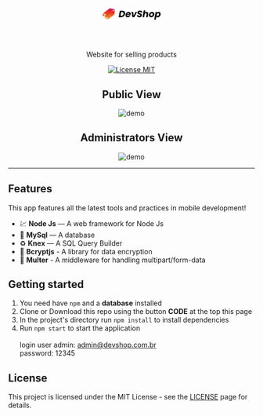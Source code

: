 <h1 align="center">
<br>
  <img src="public/images/logo.png" width="120">
<br>
<br>
</h1>

<p align="center">
Website for selling products</p>

<p align="center">
  <a href="https://opensource.org/licenses/MIT">
    <img src="https://img.shields.io/badge/License-MIT-blue.svg" alt="License MIT">
  </a>
</p>

[//]: # (Add your gifs/images here:)
<div align="center">
  <h2>Public View</h2>
  <img src="public/devshop-cliente.gif" alt="demo">
  
  <h2>Administrators View</h2>
  <img src="public/devshop-admin.gif" alt="demo">
</div>
<hr />

## Features
[//]: # (Add the features of your project here:)
This app features all the latest tools and practices in mobile development!

- 💹 **Node Js** — A web framework for Node Js
- 📄 **MySql** — A database
- ♻️ **Knex** — A SQL Query Builder
- 📌 **Bcryptjs** - A library for data encryption
- 📱 **Multer** - A middleware for handling multipart/form-data

## Getting started

1. You need have <code>npm</code> and a <b>database</b> installed<br>
2. Clone or Download this repo using the button <b>CODE</b> at the top this page <br>
3. In the project's directory run <code>npm install</code> to install dependencies <br>
4. Run <code>npm start</code> to start the application <br><br>
login user admin: admin@devshop.com.br</br>
password: 12345


## License

This project is licensed under the MIT License - see the [LICENSE](https://opensource.org/licenses/MIT) page for details.
